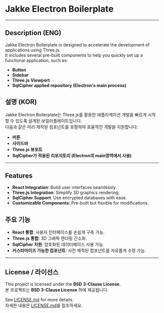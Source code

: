 # Jakke Electron Boilerplate

---

## Description (ENG)
Jakke Electron Boilerplate is designed to accelerate the development of applications using Three.js.  
It includes several pre-built components to help you quickly set up a functional application, such as:
- **Button**
- **Sidebar**
- **Three.js Viewport**
- **SqlCipher applied repository (Electron's main process)**

## 설명 (KOR)
Jakke Electron Boilerplate는 Three.js를 활용한 애플리케이션 개발을 빠르게 시작할 수 있도록 설계된 보일러플레이트입니다.  
다음과 같은 미리 제작된 컴포넌트를 포함하여 효율적인 개발을 지원합니다:
- **버튼**
- **사이드바**
- **Three.js 뷰포트**
- **SqlCipher가 적용된 리포지토리 (Electron의 main영역에서 사용)**

---

## Features
- **React Integration**: Build user interfaces seamlessly.
- **Three.js Integration**: Simplify 3D graphics rendering.
- **SqlCipher Support**: Use encrypted databases with ease.
- **Customizable Components**: Pre-built but flexible for modifications.

## 주요 기능
- **React 통합**: 사용자 인터페이스를 손쉽게 구축 가능.
- **Three.js 통합**: 3D 그래픽 렌더링 간소화.
- **SqlCipher 지원**: 암호화된 데이터베이스 사용 가능.
- **커스터마이즈 가능한 컴포넌트**: 사전 제작된 컴포넌트를 자유롭게 수정 가능.

---

## License / 라이선스
This project is licensed under the **BSD 3-Clause License**.  
본 프로젝트는 **BSD 3-Clause License** 하에 제공됩니다.

See [LICENSE.md](./LICENSE.md) for more details.  
자세한 내용은 [LICENSE.md](./LICENSE.md)를 참조하세요.